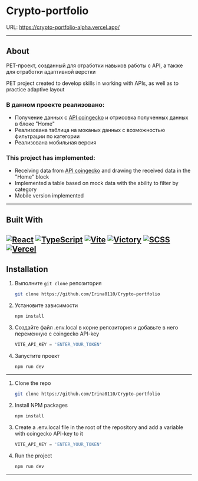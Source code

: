 # Crypto-portfolio

URL: https://crypto-portfolio-alpha.vercel.app/

---

## About

PET-проект, созданный для отработки навыков работы с API, а также для отработки адаптивной верстки

PET project created to develop skills in working with APIs, as well as to practice adaptive layout

### В данном проекте реализовано:

- Получение данных с [API coingecko](https://www.coingecko.com/) и отрисовка полученных данных в блоке "Home"
- Реализована таблица на моканых данных с возможностью фильтрации по категории
- Реализована мобильная версия 

### This project has implemented:

- Receiving data from [API coingecko](https://www.coingecko.com/) and drawing the received data in the "Home" block
- Implemented a table based on mock data with the ability to filter by category
- Mobile version implemented

---

## Built With

[![React][React.js]][React-url]
[![TypeScript][Typescript]][Typescript-url]
[![Vite][Vite]][Vite-url]
[![Victory][Victory]][Victory-url]
[![SCSS][SCSS]][SCSS-url]
[![Vercel][Vercel]][Vercel-url]
---
## Installation

1. Выполните `git clone` репозитория
   ```sh
   git clone https://github.com/Irina0110/Crypto-portfolio
   ```
2. Установите зависимости
    ```sh
   npm install
    ```
3. Создайте файл .env.local в корне репозитория и добавьте в него переменную с coingecko API-key
   ```js
   VITE_API_KEY = 'ENTER_YOUR_TOKEN'
   ```
4. Запустите проект
    ```sh
   npm run dev
    ```
---

1. Clone the repo
   ```sh
   git clone https://github.com/Irina0110/Crypto-portfolio
   ```
2. Install NPM packages
    ```sh
   npm install
    ```
3. Create a .env.local file in the root of the repository and add a variable with coingecko API-key to it
   ```js
   VITE_API_KEY = 'ENTER_YOUR_TOKEN'
   ```
   
4. Run the project
    ```sh
   npm run dev
    ```
---

[React.js]: https://img.shields.io/badge/React-20232A?style=for-the-badge&logo=react&logoColor=61DAFB

[React-url]: https://reactjs.org/

[Typescript]:    https://img.shields.io/badge/TypeScript-007ACC?style=for-the-badge&logo=typescript&logoColor=white

[Typescript-url]:https://www.typescriptlang.org/

[Vite]: https://img.shields.io/badge/Vite-007ACC?style=for-the-badge&logo=vite&color=black

[Vite-url]: https://vitejs.dev/

[SCSS]: https://img.shields.io/badge/SCSS-007ACC?style=for-the-badge\&logo=SASS&color=white

[SCSS-url]: https://sass-scss.ru/guide/

[Vercel]: https://img.shields.io/badge/Vercel-000000?style=for-the-badge&logo=vercel&logoColor=white

[Vercel-url]: https://vercel.com/

[Victory]: 	https://img.shields.io/badge/Victory-FF0000?style=for-the-badge

[victory-url]: https://commerce.nearform.com/open-source/victory/docs
